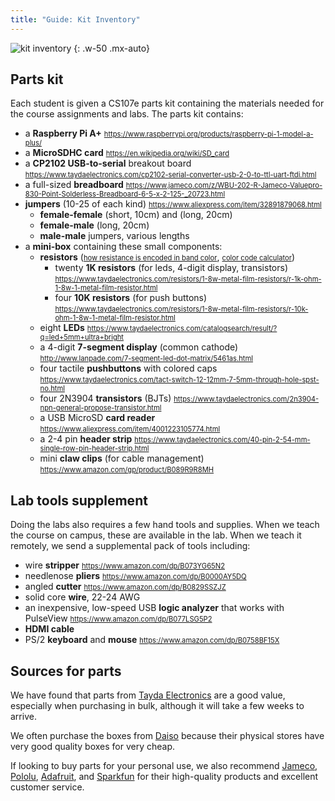 ```yaml
---
title: "Guide: Kit Inventory"
---
```

<style>
li a[href*="//"]:link { font-size: 80%; }
</style>

![kit inventory](../images/bom.jpg)
{: .w-50 .mx-auto}

## Parts kit
Each student is given a CS107e parts kit containing the materials needed for the course assignments and labs. The parts kit contains:
- a __Raspberry Pi A+__ <https://www.raspberrypi.org/products/raspberry-pi-1-model-a-plus/>
- a __MicroSDHC card__ <https://en.wikipedia.org/wiki/SD_card>
- a __CP2102 USB-to-serial__ breakout board <https://www.taydaelectronics.com/cp2102-serial-converter-usb-2-0-to-ttl-uart-ftdi.html>
- a full-sized __breadboard__ <https://www.jameco.com/z/WBU-202-R-Jameco-Valuepro-830-Point-Solderless-Breadboard-6-5-x-2-125-_20723.html>
- __jumpers__ (10-25 of each kind) <https://www.aliexpress.com/item/32891879068.html>
    -  __female-female__ (short, 10cm) and (long, 20cm)
    -  __female-male__ (long, 20cm)
    -  __male-male__ jumpers, various lengths
- a __mini-box__ containing these small components:
    - __resistors__ ([how resistance is encoded in band color](https://learn.sparkfun.com/tutorials/resistors#decoding-resistor-markings),  [color code calculator](https://www.digikey.com/en/resources/conversion-calculators/conversion-calculator-resistor-color-code))
        - twenty __1K resistors__ (for leds, 4-digit display, transistors) <https://www.taydaelectronics.com/resistors/1-8w-metal-film-resistors/r-1k-ohm-1-8w-1-metal-film-resistor.html>
        - four __10K resistors__ (for push buttons) <https://www.taydaelectronics.com/resistors/1-8w-metal-film-resistors/r-10k-ohm-1-8w-1-metal-film-resistor.html>
    - eight __LEDs__ <https://www.taydaelectronics.com/catalogsearch/result/?q=led+5mm+ultra+bright>
    - a 4-digit __7-segment display__ (common cathode) <http://www.lanpade.com/7-segment-led-dot-matrix/5461as.html>
    - four tactile __pushbuttons__ with colored caps <https://www.taydaelectronics.com/tact-switch-12-12mm-7-5mm-through-hole-spst-no.html>
    - four 2N3904 __transistors__ (BJTs) <https://www.taydaelectronics.com/2n3904-npn-general-propose-transistor.html>
    - a USB MicroSD __card reader__ <https://www.aliexpress.com/item/4001223105774.html>
    - a 2-4 pin __header strip__ <https://www.taydaelectronics.com/40-pin-2-54-mm-single-row-pin-header-strip.html>
    - mini __claw clips__ (for cable management) <https://www.amazon.com/gp/product/B089R9R8MH>



## Lab tools supplement
Doing the labs also requires a few hand tools and supplies. When we teach the course on campus, these are available in the lab. When we teach it remotely, we send a supplemental pack of tools including:

- wire __stripper__ <https://www.amazon.com/dp/B073YG65N2>
- needlenose __pliers__ <https://www.amazon.com/dp/B0000AY5DQ>
- angled __cutter__ <https://www.amazon.com/dp/B0829SSZJZ>
- solid core __wire__, 22-24 AWG
- an inexpensive, low-speed USB __logic analyzer__ that works with PulseView <https://www.amazon.com/dp/B077LSG5P2>
- __HDMI cable__
- PS/2 __keyboard__ and __mouse__ <https://www.amazon.com/dp/B0758BF15X>


## Sources for parts

We have found that parts from [Tayda Electronics](https://www.taydaelectronics.com/) are a good value, especially when purchasing in bulk, although it will take a few weeks to arrive.

We often purchase the boxes from [Daiso](https://www.daisojapan.com/) because their
physical stores have very good quality boxes for very cheap.

If looking to buy parts for your personal use, we also recommend [Jameco](https://www.jameco.com/), [Pololu](https://www.pololu.com/), [Adafruit](https://www.adafruit.com/), and [Sparkfun](https://www.sparkfun.com/) for their high-quality products and excellent customer service. 



